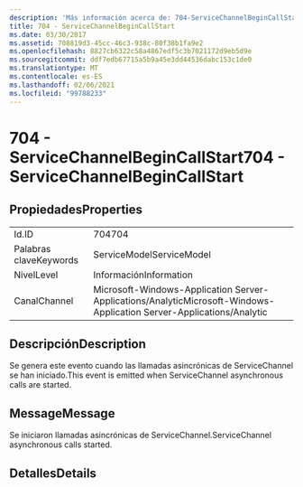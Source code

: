 ```yaml
---
description: 'Más información acerca de: 704-ServiceChannelBeginCallStart'
title: 704 - ServiceChannelBeginCallStart
ms.date: 03/30/2017
ms.assetid: 708819d3-45cc-46c3-938c-80f38b1fa9e2
ms.openlocfilehash: 8827cb6322c58a4867edf5c3b7021172d9eb5d9e
ms.sourcegitcommit: ddf7edb67715a5b9a45e3dd44536dabc153c1de0
ms.translationtype: MT
ms.contentlocale: es-ES
ms.lasthandoff: 02/06/2021
ms.locfileid: "99788233"
---
```

# <a name="704---servicechannelbegincallstart"></a><span data-ttu-id="5287e-103">704 - ServiceChannelBeginCallStart</span><span class="sxs-lookup"><span data-stu-id="5287e-103">704 - ServiceChannelBeginCallStart</span></span>

## <a name="properties"></a><span data-ttu-id="5287e-104">Propiedades</span><span class="sxs-lookup"><span data-stu-id="5287e-104">Properties</span></span>  
  
|||  
|-|-|  
|<span data-ttu-id="5287e-105">Id.</span><span class="sxs-lookup"><span data-stu-id="5287e-105">ID</span></span>|<span data-ttu-id="5287e-106">704</span><span class="sxs-lookup"><span data-stu-id="5287e-106">704</span></span>|  
|<span data-ttu-id="5287e-107">Palabras clave</span><span class="sxs-lookup"><span data-stu-id="5287e-107">Keywords</span></span>|<span data-ttu-id="5287e-108">ServiceModel</span><span class="sxs-lookup"><span data-stu-id="5287e-108">ServiceModel</span></span>|  
|<span data-ttu-id="5287e-109">Nivel</span><span class="sxs-lookup"><span data-stu-id="5287e-109">Level</span></span>|<span data-ttu-id="5287e-110">Información</span><span class="sxs-lookup"><span data-stu-id="5287e-110">Information</span></span>|  
|<span data-ttu-id="5287e-111">Canal</span><span class="sxs-lookup"><span data-stu-id="5287e-111">Channel</span></span>|<span data-ttu-id="5287e-112">Microsoft-Windows-Application Server-Applications/Analytic</span><span class="sxs-lookup"><span data-stu-id="5287e-112">Microsoft-Windows-Application Server-Applications/Analytic</span></span>|  
  
## <a name="description"></a><span data-ttu-id="5287e-113">Descripción</span><span class="sxs-lookup"><span data-stu-id="5287e-113">Description</span></span>  

 <span data-ttu-id="5287e-114">Se genera este evento cuando las llamadas asincrónicas de ServiceChannel se han iniciado.</span><span class="sxs-lookup"><span data-stu-id="5287e-114">This event is emitted when ServiceChannel asynchronous calls are started.</span></span>  
  
## <a name="message"></a><span data-ttu-id="5287e-115">Message</span><span class="sxs-lookup"><span data-stu-id="5287e-115">Message</span></span>  

 <span data-ttu-id="5287e-116">Se iniciaron llamadas asincrónicas de ServiceChannel.</span><span class="sxs-lookup"><span data-stu-id="5287e-116">ServiceChannel asynchronous calls started.</span></span>  
  
## <a name="details"></a><span data-ttu-id="5287e-117">Detalles</span><span class="sxs-lookup"><span data-stu-id="5287e-117">Details</span></span>
